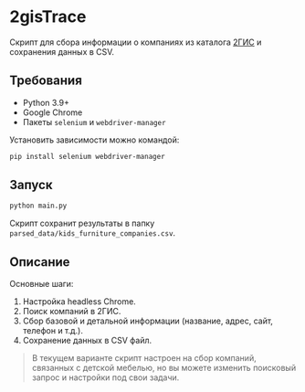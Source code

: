 # 2gisTrace

Скрипт для сбора информации о компаниях из каталога [2ГИС](https://2gis.ru) и сохранения данных в CSV.

## Требования

* Python 3.9+
* Google Chrome
* Пакеты `selenium` и `webdriver-manager`

Установить зависимости можно командой:

```bash
pip install selenium webdriver-manager
```

## Запуск

```bash
python main.py
```

Скрипт сохранит результаты в папку `parsed_data/kids_furniture_companies.csv`.

## Описание

Основные шаги:

1. Настройка headless Chrome.
2. Поиск компаний в 2ГИС.
3. Сбор базовой и детальной информации (название, адрес, сайт, телефон и т.д.).
4. Сохранение данных в CSV файл.

> В текущем варианте скрипт настроен на сбор компаний, связанных с детской мебелью, но вы можете изменить поисковый запрос и настройки под свои задачи.

